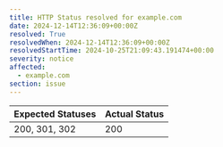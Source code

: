 ```yaml
---
title: HTTP Status resolved for example.com
date: 2024-12-14T12:36:09+00:00Z
resolved: True
resolvedWhen: 2024-12-14T12:36:09+00:00Z
resolvedStartTime: 2024-10-25T21:09:43.191474+00:00
severity: notice
affected:
  - example.com
section: issue
---
```


| Expected Statuses | Actual Status  |
|-------------------|----------------|
| 200, 301, 302 | 200 |
